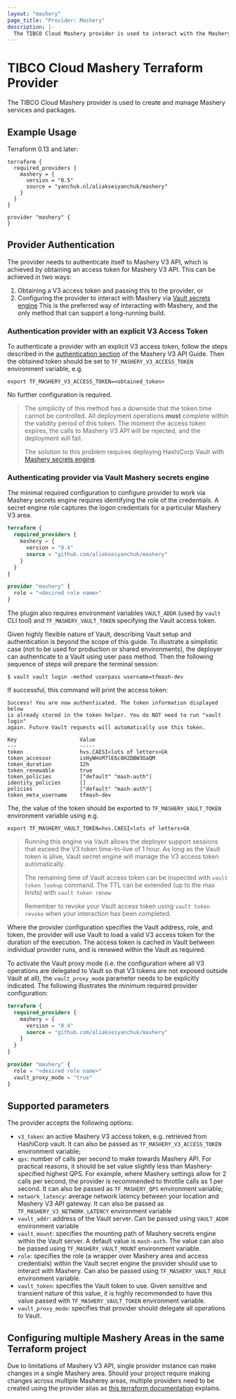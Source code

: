 ```yaml
---
layout: "mashery"
page_title: "Provider: Mashery"
description: |-
  The TIBCO Cloud Mashery provider is used to interact with the Mashery services and packages. The provider needs to be configured with the proper credentials before it can be used.
---
```


# TIBCO Cloud Mashery Terraform Provider

The TIBCO Cloud Mashery provider is used to create and manage  Mashery services and packages. 

## Example Usage

Terraform 0.13 and later:
```hcl
terraform {
  required_providers {
    mashery = {
      version = "0.5"
      source = "yanchuk.nl/aliakseiyanchuk/mashery"
    }
  }
}

provider "mashery" {
}
```

## Provider Authentication

The provider needs to authenticate itself to Mashery V3 API, which is achieved by obtaining an access token
for Mashery V3 API. This can be achieved in two ways:

1. Obtaining a V3 access token and passing this to the provider, or
2. Configuring the provider to interact with Mashery via [Vault secrets engine](https://github.com/aliakseiyanchuk/hcvault-mashery-api-auth)
    This is the preferred way of interacting with Mashery, and the only method that can support a long-running build.

### Authentication provider with an explicit V3 Access Token
To authenticate a provider with an explicit V3 access token, follow the steps described in the 
[authentication section](https://support.mashery.com/docs/read/mashery_api/30/Authentication) of the Mashery V3 API Guide.
Then the obtained token should be set to `TF_MASHERY_V3_ACCESS_TOKEN` environment variable, e.g.
```shell
export TF_MASHERY_V3_ACCESS_TOKEN=<obtained_token>
```
No further configuration is required.
> The simplicity of this method has a downside that the token time cannot be controlled. All deployment operations
> **must** complete within the validity period of this token. The moment the access token expires, the calls to
> Mashery V3 API will be rejected, and the deployment will fail.
> 
> The solution to this problem requires deploying HashiCorp Vault with [Mashery secrets engine](https://github.com/aliakseiyanchuk/hcvault-mashery-api-auth).

### Authenticating provider via Vault Mashery secrets engine

The minimal required configuration to configure provider to work via Mashery secrets engine requires identifying
the role of the credentials. A secret engine role captures the logon credentials for a particular Mashery V3 area.

```terraform
terraform {
  required_providers {
    mashery = {
      version = "0.4"
      source = "github.com/aliakseiyanchuk/mashery"
    }
  }
}

provider "mashery" {
  role = "<desired role name>"
}
```
The plugin also requires environment variables `VAULT_ADDR` (used by `vault` CLI tool) and `TF_MASHERY_VAULT_TOKEN`
specifying the Vault access token.

Given highly flexible nature of Vault, describing Vault setup and authentication is beyond the scope of this guide.
To illustrate a simplistic case (not to be used for production or shared environments), the deployer can authenticate
to a Vault using user pass method. Then the following sequence of steps will prepare the terminal session:

```shell
$ vault vault login -method userpass username=tfmash-dev
```
If successful, this command will print the access token:

```text
Success! You are now authenticated. The token information displayed below
is already stored in the token helper. You do NOT need to run "vault login"
again. Future Vault requests will automatically use this token.

Key                    Value
---                    -----
token                  hvs.CAESI<lots of letters>Gk
token_accessor         isHyWHsM7lE6c8H2DBW3OaQM
token_duration         12h
token_renewable        true
token_policies         ["default" "mash-auth"]
identity_policies      []
policies               ["default" "mash-auth"]
token_meta_username    tfmash-dev
```

The, the value of the token should be exported to `TF_MASHERY_VAULT_TOKEN` environment variable using e.g.
```shell
export TF_MASHERY_VAULT_TOKEN=hvs.CAESI<lots of letters>Gk
```
> Running this engine via Vault allows the deployer support sessions that exceed the V3 token time-to-live of 1 hour.
> As long as the Vault token is alive, Vault secret engine will manage the V3 access token automatically.
> 
> The remaining time of Vault access token can be inspected with `vault token lookup` command. The TTL can be 
> extended (up to the max limits) with `vault token renew`
>
> Remember to revoke your Vault access token using `vault token revoke` when your interaction has been completed.

Where the provider configuration specifies the Vault address, role, and token, the provider will use Vault to load a valid V3 access token
for the duration of the execution. The access token is cached in Vault between individual provider runs, and is renewed
within the Vault as required. 

To activate the Vault proxy mode (i.e. the configuration where all V3 operations are delegated to Vault so that V3 tokens
are not exposed outside Vault at all), the `vault_proxy_mode` parameter needs to be explicitly indicated. The following
illustrates the minimum required provider configuration:
```terraform
terraform {
  required_providers {
    mashery = {
      version = "0.4"
      source = "github.com/aliakseiyanchuk/mashery"
    }
  }
}

provider "mashery" {
  role = "<desired role name>"
  vault_proxy_mode = "true"
}
```

## Supported parameters
The provider accepts the following options:
- `v3_token`: an active Mashery V3 access token, e.g. retrieved from HashiCorp vault. It can also be passed as `TF_MASHERY_V3_ACCESS_TOKEN`
  environment variable;
- `qps`: number of calls per second to make towards Mashery API. For practical reasons, it should be set value slightly less 
  than Mashery-specified highest QPS. For example, where Mashery settings allow for 2 calls per second, the provider is
  recommended to throttle calls as 1 per second. It can also be passed as `TF_MASHERY_QPS` environment variable;
- `network_latency`: average network latency between your location and Mashery V3 API gateway. It can also be passed
  as `TF_MASHERY_V3_NETWORK_LATENCY` environment variable
- `vault_addr`: address of the Vault server. Can be passed using `VAULT_ADDR` environment variable
- `vault_mount`: specifies the mounting path of Mashery secrets engine within the Vault server. A default value is
  `mash-auth`. The value can also be passed using `TF_MASHERY_VAULT_MOUNT` environment variable.
- `role`: specifies the role (a wrapper over Mashery area and access credentials) within the Vault secret engine 
  the provider should use to interact with Mashery. Can also be passed using `TF_MASHERY_VAULT_ROLE` environment variable.
- `vault_token`: specifies the Vault token to use. Given sensitive and transient nature of this value, it is highly
  recommended to have this value passed with `TF_MASHERY_VAULT_TOKEN` environment variable.
- `vault_proxy_mode`: specifies that provider should delegate all operations to Vault.


## Configuring multiple Mashery Areas in the same Terraform project

Due to limitations of Mashery V3 API, single provider instance can make changes in a single Mashery area.
Should your project require making changes across multiple Masherey areas, multiple
providers need to be created using the provider alias as [this terraform documentation](https://www.terraform.io/docs/language/providers/configuration.html)
explains. 


